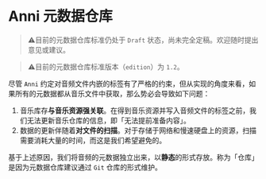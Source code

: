 # Anni 元数据仓库

> ⚠️️目前的元数据仓库标准仍处于 `Draft` 状态，尚未完全定稿。欢迎随时提出意见或建议。

> ⚠️️目前的元数据仓库标准版本（`edition`）为 `1.2`。

尽管 `Anni` 约定对音频文件内嵌的标签有了严格的约束，但从实现的角度来看，如果所有的元数据都从音乐文件中获取，那么势必会导致如下问题：

1. 音乐库存**与音乐资源强关联**。在得到音乐资源并写入音频文件的标签之前，我们无法更新音乐仓库的信息，即「无法提前准备内容」。
2. 数据的更新伴随着**对文件的扫描**。对于存储于网络和慢速硬盘上的资源，扫描需要消耗大量的时间，而这是我们希望避免的。

基于上述原因，我们将音频的元数据独立出来，以**静态**的形式存放。称为「仓库」是因为元数据仓库建议通过 `Git` 仓库的形式维护。
